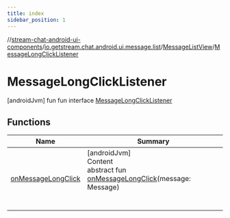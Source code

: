 ```yaml
---
title: index
sidebar_position: 1
---
```

//[stream-chat-android-ui-components](../../../../index.md)/[io.getstream.chat.android.ui.message.list](../../index.md)/[MessageListView](../index.md)/[MessageLongClickListener](index.md)



# MessageLongClickListener  
 [androidJvm] fun fun interface [MessageLongClickListener](index.md)   


## Functions  
  
|  Name |  Summary | 
|---|---|
| <a name="io.getstream.chat.android.ui.message.list/MessageListView.MessageLongClickListener/onMessageLongClick/#io.getstream.chat.android.client.models.Message/PointingToDeclaration/"></a>[onMessageLongClick](onMessageLongClick.md)| <a name="io.getstream.chat.android.ui.message.list/MessageListView.MessageLongClickListener/onMessageLongClick/#io.getstream.chat.android.client.models.Message/PointingToDeclaration/"></a>[androidJvm]  <br/>Content  <br/>abstract fun [onMessageLongClick](onMessageLongClick.md)(message: Message)  <br/><br/><br/>|

